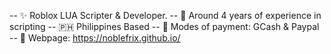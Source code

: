 -- ✨ Roblox LUA Scripter & Developer. 
-- 🌆 Around 4 years of experience in scripting
-- 🇵🇭 Philippines Based
-- 💸 Modes of payment: GCash & Paypal
-- 🔗 Webpage: https://noblefrix.github.io/
<!---
Noblefrix/Noblefrix is a ✨ special ✨ repository because its `README.md` (this file) appears on your GitHub profile.
You can click the Preview link to take a look at your changes.
--->

